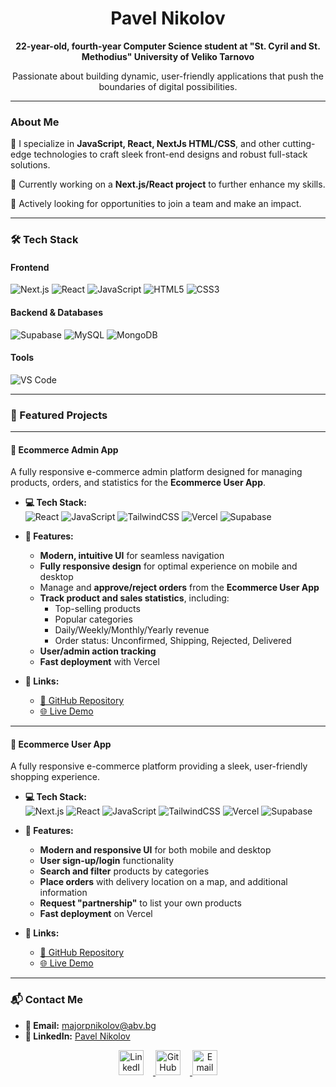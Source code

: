<h1 align="center">Pavel Nikolov</h1>

<p align="center">
    <strong>22-year-old, fourth-year Computer Science student at "St. Cyril and St. Methodius" University of Veliko Tarnovo</strong>  
</p>
<p align="center">
    Passionate about building dynamic, user-friendly applications that push the boundaries of digital possibilities.
</p>

---

### About Me  
🌟 I specialize in **JavaScript, React, NextJs HTML/CSS**, and other cutting-edge technologies to craft sleek front-end designs and robust full-stack solutions.  

🌱 Currently working on a **Next.js/React project** to further enhance my skills.  

👯 Actively looking for opportunities to join a team and make an impact.  

---

### 🛠️ Tech Stack  
#### **Frontend**
![Next.js](https://img.shields.io/badge/Next.js-000000?style=flat&logo=nextdotjs&logoColor=white)
![React](https://img.shields.io/badge/React-61DAFB?style=flat&logo=react&logoColor=black)
![JavaScript](https://img.shields.io/badge/JavaScript-F7DF1E?style=flat&logo=javascript&logoColor=black)
![HTML5](https://img.shields.io/badge/HTML5-E34F26?style=flat&logo=html5&logoColor=white)
![CSS3](https://img.shields.io/badge/CSS3-1572B6?style=flat&logo=css3&logoColor=white)

#### **Backend & Databases**
![Supabase](https://img.shields.io/badge/Supabase-3ECF8E?style=flat&logo=supabase&logoColor=white)
![MySQL](https://img.shields.io/badge/MySQL-4479A1?style=flat&logo=mysql&logoColor=white)
![MongoDB](https://img.shields.io/badge/MongoDB-47A248?style=flat&logo=mongodb&logoColor=white)

#### **Tools**
![VS Code](https://img.shields.io/badge/VS%20Code-007ACC?style=flat&logo=visualstudiocode&logoColor=white)

---
### 🌟 Featured Projects  

---

#### 🛒 **Ecommerce Admin App**  
A fully responsive e-commerce admin platform designed for managing products, orders, and statistics for the **Ecommerce User App**.

- **💻 Tech Stack:**  
  ![React](https://img.shields.io/badge/React-61DAFB?style=flat&logo=react&logoColor=black)
  ![JavaScript](https://img.shields.io/badge/JavaScript-F7DF1E?style=flat&logo=javascript&logoColor=black)
  ![TailwindCSS](https://img.shields.io/badge/TailwindCSS-06B6D4?style=flat&logo=tailwindcss&logoColor=white)
  ![Vercel](https://img.shields.io/badge/Vercel-000000?style=flat&logo=vercel&logoColor=white)
  ![Supabase](https://img.shields.io/badge/Supabase-3ECF8E?style=flat&logo=supabase&logoColor=white)

- **🌟 Features:**  
  - **Modern, intuitive UI** for seamless navigation  
  - **Fully responsive design** for optimal experience on mobile and desktop  
  - Manage and **approve/reject orders** from the **Ecommerce User App**  
  - **Track product and sales statistics**, including:  
    - Top-selling products  
    - Popular categories  
    - Daily/Weekly/Monthly/Yearly revenue  
    - Order status: Unconfirmed, Shipping, Rejected, Delivered  
  - **User/admin action tracking**  
  - **Fast deployment** with Vercel

- **🔗 Links:**  
  - [📂 GitHub Repository](https://github.com/MajorDP/EcommerceAdmin)  
  - [🌐 Live Demo](https://ecommerce-admin-henna-three.vercel.app)

---

#### 🛒 **Ecommerce User App**  
A fully responsive e-commerce platform providing a sleek, user-friendly shopping experience.

- **💻 Tech Stack:**  
  ![Next.js](https://img.shields.io/badge/Next.js-000000?style=flat&logo=nextdotjs&logoColor=white)
  ![React](https://img.shields.io/badge/React-61DAFB?style=flat&logo=react&logoColor=black)
  ![JavaScript](https://img.shields.io/badge/JavaScript-F7DF1E?style=flat&logo=javascript&logoColor=black)
  ![TailwindCSS](https://img.shields.io/badge/TailwindCSS-06B6D4?style=flat&logo=tailwindcss&logoColor=white)
  ![Vercel](https://img.shields.io/badge/Vercel-000000?style=flat&logo=vercel&logoColor=white)
  ![Supabase](https://img.shields.io/badge/Supabase-3ECF8E?style=flat&logo=supabase&logoColor=white)

- **🌟 Features:**  
  - **Modern and responsive UI** for both mobile and desktop  
  - **User sign-up/login** functionality  
  - **Search and filter** products by categories  
  - **Place orders** with delivery location on a map, and additional information  
  - **Request "partnership"** to list your own products  
  - **Fast deployment** on Vercel

- **🔗 Links:**  
  - [📂 GitHub Repository](https://github.com/MajorDP/Ecommerce)  
  - [🌐 Live Demo](https://ecommerce-pi-one-22.vercel.app/)

---

### 📬 Contact Me  

- **📧 Email:** [majorpnikolov@abv.bg](mailto:majorpnikolov@abv.bg)  
- **🔗 LinkedIn:** [Pavel Nikolov](https://www.linkedin.com/in/pavel-nikolov-51a436318)  

<p align="center">
    <a href="https://www.linkedin.com/in/pavel-nikolov-51a436318" target="_blank">
        <img alt="LinkedIn" width="40px" src="https://cdn.jsdelivr.net/npm/simple-icons@v7/icons/linkedin.svg" style="margin-right: 15px;"/>
    </a>
    <a href="https://github.com/MajorDP" target="_blank">
        <img alt="GitHub" width="40px" src="https://cdn.jsdelivr.net/npm/simple-icons@v7/icons/github.svg" style="margin-right: 15px;"/>
    </a>
    <a href="mailto:majorpnikolov@abv.bg" target="_blank">
        <img alt="Email" width="40px" src="https://cdn.jsdelivr.net/npm/simple-icons@v7/icons/gmail.svg"/>
    </a>
</p>

</p>

